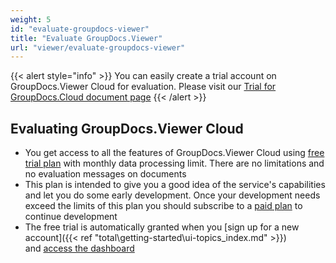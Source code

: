 ```yaml
---
weight: 5
id: "evaluate-groupdocs-viewer"
title: "Evaluate GroupDocs.Viewer"
url: "viewer/evaluate-groupdocs-viewer"
---
```


{{< alert style="info" >}}
You can easily create a trial account on GroupDocs.Viewer Cloud for evaluation. Please visit our [Trial for GroupDocs.Cloud document page](https://purchase.groupdocs.cloud/trial)
{{< /alert >}}

## Evaluating GroupDocs.Viewer Cloud ##

* You get access to all the features of GroupDocs.Viewer Cloud using [free trial plan](https://purchase.groupdocs.cloud/trial) with monthly data processing limit. There are no limitations and no evaluation messages on documents
* This plan is intended to give you a good idea of the service's capabilities and let you do some early development. Once your development needs exceed the limits of this plan you should subscribe to a [paid plan](https://purchase.groupdocs.cloud/pricing) to continue development
* The free trial is automatically granted when you [sign up for a new account]({{< ref "total\getting-started\ui-topics\_index.md" >}}) and [access the dashboard](https://dashboard.groupdocs.cloud/)